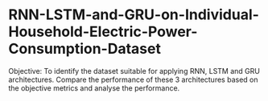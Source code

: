 # RNN-LSTM-and-GRU-on-Individual-Household-Electric-Power-Consumption-Dataset
Objective: To identify the dataset suitable for applying RNN, LSTM and GRU architectures. Compare the performance of these 3 architectures based on the objective metrics and analyse the performance.
